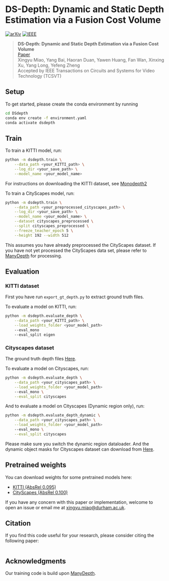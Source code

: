 # DS-Depth: Dynamic and Static Depth Estimation via a Fusion Cost Volume

[![arXiv](https://img.shields.io/badge/arXiv-2308.07225-b31b1b.svg)](https://arxiv.org/abs/2308.07225)
[![IEEE](https://img.shields.io/badge/DOI-10.1109/TCSVT.2023.3305776-blue.svg)](https://doi.org/10.1109/TCSVT.2023.3305776)

> **DS-Depth: Dynamic and Static Depth Estimation via a Fusion Cost Volume**<br>
> [Paper](https://arxiv.org/abs/2308.07225)<br>
> Xingyu Miao, Yang Bai, Haoran Duan, Yawen Huang, Fan Wan, Xinxing Xu,
Yang Long, Yefeng Zheng<br>
> Accepted by IEEE Transactions on Circuits and Systems for Video Technology (TCSVT)



## Setup

To get started, please create the conda environment by running

```bash
cd DSdepth
conda env create -f environment.yaml
conda activate dsdepth
```

## Train

To train a KITTI model, run:

```bash
python -m dsdepth.train \
    --data_path <your_KITTI_path> \
    --log_dir <your_save_path> \
    --model_name <your_model_name>
```


For instructions on downloading the KITTI dataset, see [Monodepth2](https://github.com/nianticlabs/monodepth2)

To train a CityScapes model, run:

```bash
python -m dsdepth.train \
    --data_path <your_preprocessed_cityscapes_path> \
    --log_dir <your_save_path> \
    --model_name <your_model_name> \
    --dataset cityscapes_preprocessed \
    --split cityscapes_preprocessed \
    --freeze_teacher_epoch 5 \
    --height 192 --width 512
```

This assumes you have already preprocessed the CityScapes dataset.
If you have not yet processed the CityScapes data set, please refer to [ManyDepth](https://github.com/nianticlabs/manydepth) for processing.


## Evaluation

### KITTI dataset

First you have run `export_gt_depth.py` to extract ground truth files.

To evaluate a model on KITTI, run:

```bash
python -m dsdepth.evaluate_depth \
    --data_path <your_KITTI_path> \
    --load_weights_folder <your_model_path>
    --eval_mono
    --eval_split eigen
```

### Cityscapes dataset

The ground truth depth files [Here](https://storage.googleapis.com/niantic-lon-static/research/manydepth/gt_depths_cityscapes.zip).

To evaluate a model on Cityscapes, run:

```bash
python -m dsdepth.evaluate_depth \
    --data_path <your_cityscapes_path> \
    --load_weights_folder <your_model_path>
    --eval_mono \
    --eval_split cityscapes
```
And to evaluate a model on Cityscapes (Dynamic region only), run:

```bash
python -m dsdepth.evaluate_depth_dynamic \
    --data_path <your_cityscapes_path> \
    --load_weights_folder <your_model_path>
    --eval_mono \
    --eval_split cityscapes
```

Please make sure you switch the dynamic region dataloader. And the dynamic object masks for Cityscapes dataset can download from [Here](https://github.com/AutoAILab/DynamicDepth).

##  Pretrained weights

You can download weights for some pretrained models here:

* [KITTI (AbsRel 0.095)](https://drive.google.com/file/d/1nK_YX-ZMWQF5GPDW0i-J0tIsh3mUQQqy/view?usp=drive_link)
* [CityScapes (AbsRel 0.100)](https://drive.google.com/file/d/1T8a5SyYZAd6CHnegPcLbqC7AlF69SuWZ/view?usp=drive_link)

If you have any concern with this paper or implementation, welcome to open an issue or email me at
[xingyu.miao@durham.ac.uk](xingyu.miao@durham.ac.uk).

## Citation

If you find this code useful for your research, please consider citing the following paper:

```latex

```

## Acknowledgments
Our training code is build upon [ManyDepth](https://github.com/nianticlabs/manydepth).



